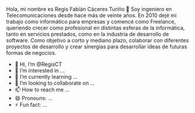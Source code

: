 Hola, mi nombre es Regis Fabián Cáceres Turiño 👋
Soy ingeniero en Telecomunicaciones desde hace más de veinte años.
En 2010 dejé mi trabajo como informático para empresas y comencé como Freelance, queriendo crecer como profesional en distintas esferas de la informática, tanto
en servicios prestados, como en la industria de desarrollo de software. 
Como objetivo a corto y mediano plazo, colaborar con diferentes proyectos de desarrollo y crear sinergias para desarrollar ideas de futuras formas de negocios.
- 👋 Hi, I’m @RegisCT
- 👀 I’m interested in ...
- 🌱 I’m currently learning ...
- 💞️ I’m looking to collaborate on ...
- 📫 How to reach me ...
- 😄 Pronouns: ...
- ⚡ Fun fact: ...


<!---
RegisCT/RegisCT is a ✨ special ✨ repository because its `README.md` (this file) appears on your GitHub profile.
You can click the Preview link to take a look at your changes.
--->
